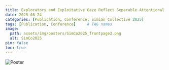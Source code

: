 ```yaml
---
title: Exploratory and Exploitative Gaze Reflect Separable Attentional Priorities Acting in Parallel
date: 2025-08-24
categories: [Publication, Conference, Simian Collective 2025]
tags: [Publication, Conference]     # TAG names 
image:
  path: assets/img/posters/SimCo2025_frontpage3.png
  alt: SimCo2025
pin: false
toc: true
---
```


![Poster](assets/img/posters/SimCo2025.png)